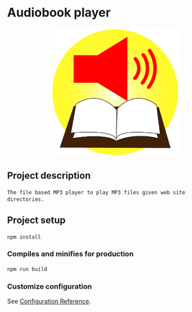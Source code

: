 # Audiobook player

<p align="center">
    <img src="https://github.com/mellalux/audiobook/raw/main/src/assets/audiobookicon.png" width="300">
</p>

## Project description
```
The file based MP3 player to play MP3 files given web site directories.
```

## Project setup
```
npm install
```

### Compiles and minifies for production
```
npm run build
```

### Customize configuration
See [Configuration Reference](https://cli.vuejs.org/config/).

